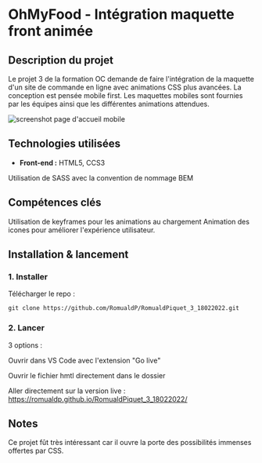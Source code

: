 # OhMyFood - Intégration maquette front animée

## Description du projet 

Le projet 3 de la formation OC demande de faire l'intégration de la maquette d'un site de commande en ligne avec animations CSS plus avancées.
La conception est pensée mobile first.
Les maquettes mobiles sont fournies par les équipes ainsi que les différentes animations attendues.

![screenshot page d'accueil mobile](https://user.oc-static.com/upload/2020/08/24/15982605908418_Maquettes%20Ohmyfood.jpg)

## Technologies utilisées

- **Front-end :** HTML5, CCS3

Utilisation de SASS avec la convention de nommage BEM

## Compétences clés 

Utilisation de keyframes pour les animations au chargement
Animation des icones pour améliorer l'expérience utilisateur.

## Installation & lancement

### 1. Installer 

Télécharger le repo :

```
git clone https://github.com/RomualdP/RomualdPiquet_3_18022022.git
```

### 2. Lancer

3 options :
 
Ouvrir dans VS Code avec l'extension "Go live"

Ouvrir le fichier hmtl directement dans le dossier

Aller directement sur la version live :
https://romualdp.github.io/RomualdPiquet_3_18022022/

## Notes 

Ce projet fût très intéressant car il ouvre la porte des possibilités immenses offertes par CSS.

